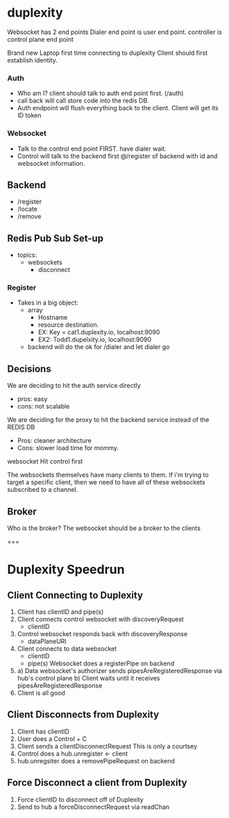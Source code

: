 # duplexity
 
 Websocket has 2 end points
 Dialer end point is user end point. controller is control plane end point

 Brand new Laptop first time connecting to duplexity
 Client should first establish identity. 
 ### Auth 
 - Who am I? client should talk to auth end point first.  (/auth)
 - call back will call store code into the redis DB. 
 - Auth endpoint will flush everything back to the client. Client will get its ID token

### Websocket 
 - Talk to the control end point FIRST. have dialer wait. 
 - Control will talk to the backend first @/register of backend with id and websocket information.

## Backend
- /register
- /locate
- /remove

## Redis Pub Sub Set-up 
- topics: 
    - websockets
        - disconnect 

### Register
 - Takes in a big object:
     - array 
        - Hostname 
        - resource destination. 
        - EX:  Key = cat1.duplexity.io, localhost:9090
        - EX2: Todd1.dupelxity.io, localhost:9090
    - backend will do the ok for /dialer and let dialer go

## Decisions 
We are deciding to hit the auth service directly 
- pros: easy 
- cons: not scalable 

We are deciding for the proxy to hit the backend service instead of the REDIS DB 
- Pros: cleaner architecture 
- Cons: slower load time for mommy. 

websocket Hit control first 

The websockets themselves have many clients to them. 
If i'm trying to target a specific client, then we need to have all of these websockets subscribed to a channel. 


## Broker 

Who is the broker? 
The websocket should be a broker to the clients 

===
# Duplexity Speedrun

## Client Connecting to Duplexity

1. Client has clientID and pipe(s)
2. Client connects control websocket with discoveryRequest
    - clientID
3. Control websocket responds back with discoveryResponse
    - dataPlaneURI
4. Client connects to data websocket
    - clientID
    - pipe(s)
    Websocket does a registerPipe on backend
5. a) Data websocket's authorizer sends pipesAreRegisteredResponse via hub's control plane
   b) Client waits until it receives pipesAreRegisteredResponse
6. Client is all good

## Client Disconnects from Duplexity

1. Client has clientID
2. User does a Control + C
3. Client sends a clientDisconnectRequest
   This is only a courtsey
4. Control does a hub.unregister <- client
5. hub.unregsiter does a removePipeRequest on backend


## Force Disconnect a client from Duplexity

1. Force clientID to disconnect off of Duplexity
2. Send to hub a forceDisconnectRequest via readChan